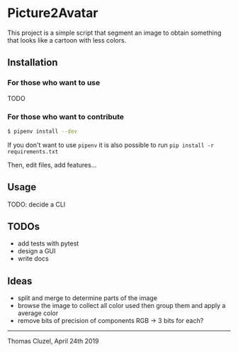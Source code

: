 # Picture2Avatar

This project is a simple script that segment an
image to obtain something that looks like a cartoon
with less colors.

## Installation

### For those who want to use

TODO

### For those who want to contribute

```sh
$ pipenv install --dev
```
If you don't want to use `pipenv` it is also possible
to run `pip install -r requirements.txt`

Then, edit files, add features...

## Usage

TODO: decide a CLI

## TODOs

* add tests with pytest
* design a GUI
* write docs

## Ideas

* split and merge to determine parts of the image
* browse the image to collect all color used then group them
and apply a average color
* remove bits of precision of components RGB -> 3 bits for each?

-----------------------------------------------

Thomas Cluzel, April 24th 2019
